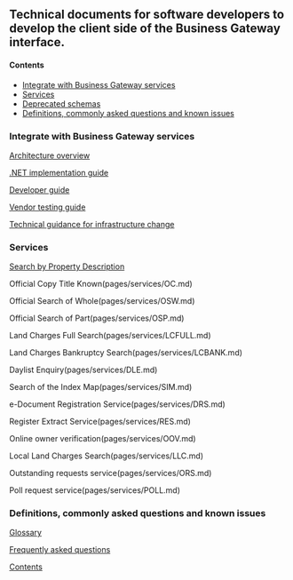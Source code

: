 ## Technical documents for software developers to develop the client side of the Business Gateway interface.

#### Contents
- [Integrate with Business Gateway services](#integrate-with-Business-Gateway-services)
- [Services](#services)
- [Deprecated schemas](#deprecated-schemas)
- [Definitions, commonly asked questions and known issues](#definitions-commonly-asked-questions-and-known-issues)

### Integrate with Business Gateway services
[Architecture overview](pages/integrate/ARCH_OVER.md)

[.NET implementation guide](pages/integrate/NET_IMPL.md)

[Developer guide](pages/integrate/DEV_GUIDE.md)

[Vendor testing guide](pages/integrate/VENDOR_TEST_GUIDE.md)

[Technical guidance for infrastructure change](pages/integrate/TECH_GUIDE.md)

### Services
[Search by Property Description](pages/services/EPD.md)

Official Copy Title Known(pages/services/OC.md)

Official Search of Whole(pages/services/OSW.md)

Official Search of Part(pages/services/OSP.md)

Land Charges Full Search(pages/services/LCFULL.md)

Land Charges Bankruptcy Search(pages/services/LCBANK.md)

Daylist Enquiry(pages/services/DLE.md)

Search of the Index Map(pages/services/SIM.md)

e-Document Registration Service(pages/services/DRS.md)

Register Extract Service(pages/services/RES.md)

Online owner verification(pages/services/OOV.md)

Local Land Charges Search(pages/services/LLC.md)

Outstanding requests service(pages/services/ORS.md)

Poll request service(pages/services/POLL.md)

### Definitions, commonly asked questions and known issues	
[Glossary](pages/definitions/GLOSSARY.md "Glossary")

[Frequently asked questions](pages/definitions/FAQ.md "Frequently asked questions")

[Contents](#contents)